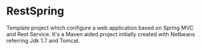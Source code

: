 # RestSpring
Template project which configure a web application based on Spring MVC and Rest Service.
It's a Maven aided project initially created with Netbeans referring Jdk 1.7 and Tomcat.


